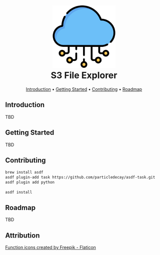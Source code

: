 <h1 align="center">
  <br>
  <a href="http://github.com/ghostsquad/s3-file-explorer"><img src="./docs/assets/cloud-service.png" alt="github.com/ghostsquad/s3-file-explorer" width="200px" /></a>
  <br>
  S3 File Explorer
  <br>
</h1>

<p align="center">
  <a href="#introduction">Introduction</a> •
  <a href="#getting-started">Getting Started</a> •
  <a href="#contributing">Contributing</a> •
  <a href="#roadmap">Roadmap</a>
</p>

## Introduction

TBD

## Getting Started

TBD

## Contributing

```
brew install asdf
asdf plugin-add task https://github.com/particledecay/asdf-task.git
asdf plugin add python

asdf install
```


## Roadmap

TBD

## Attribution

<a href="https://www.flaticon.com/free-icons/function" title="function icons">Function icons created by Freepik - Flaticon</a>
